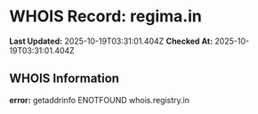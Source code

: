 # WHOIS Record: regima.in

**Last Updated:** 2025-10-19T03:31:01.404Z
**Checked At:** 2025-10-19T03:31:01.404Z

## WHOIS Information

**error:** getaddrinfo ENOTFOUND whois.registry.in

